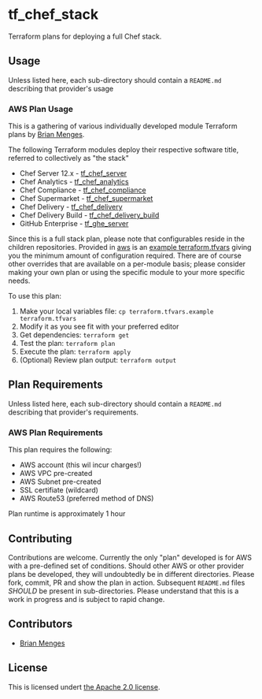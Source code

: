 # tf_chef_stack
Terraform plans for deploying a full Chef stack.


## Usage

Unless listed here, each sub-directory should contain a `README.md` describing that provider's usage


### AWS Plan Usage

This is a gathering of various individually developed module Terraform plans by [Brian Menges](https://github.com/mengesb).

The following Terraform modules deploy their respective software title, referred to collectively as "the stack"

* Chef Server 12.x    - [tf_chef_server](https://github.com/mengesb/tf_chef_server)
* Chef Analytics      - [tf_chef_analytics](https://github.com/mengesb/tf_chef_analytics)
* Chef Compliance     - [tf_chef_compliance](https://github.com/mengesb/tf_chef_compliance)
* Chef Supermarket    - [tf_chef_supermarket](https://github.com/mengesb/tf_chef_supermarket)
* Chef Delivery       - [tf_chef_delivery](https://github.com/mengesb/tf_chef_delivery)
* Chef Delivery Build - [tf_chef_delivery_build](https://github.com/mengesb/tf_chef_delivery_build)
* GitHub Enterprise   - [tf_ghe_server](https://github.com/mengesb/tf_ghe_server)

Since this is a full stack plan, please note that configurables reside in the children repositories. Provided in [aws](aws) is an [example terraform.tfvars](aws/terraform.tfvars.example)
giving you the minimum amount of configuration required. There are of course other overrides that are available on a per-module basis; please consider making your own plan or using the
specific module to your more specific needs.

To use this plan:

1. Make your local variables file: `cp terraform.tfvars.example terraform.tfvars`
2. Modify it as you see fit with your preferred editor
3. Get dependencies: `terraform get`
4. Test the plan: `terraform plan`
5. Execute the plan: `terraform apply`
6. (Optional) Review plan output: `terraform output`


## Plan Requirements

Unless listed here, each sub-directory should contain a `README.md` describing that provider's requirements.


### AWS Plan Requirements

This plan requires the following:

* AWS account (this wil incur charges!)
* AWS VPC pre-created
* AWS Subnet pre-created
* SSL certifiate (wildcard)
* AWS Route53 (preferred method of DNS)

Plan runtime is approximately 1 hour


## Contributing

Contributions are welcome. Currently the only "plan" developed is for AWS with a pre-defined set of conditions. Should other AWS or other provider plans be developed, they will undoubtedly be in different directories. Please fork, commit, PR and show the plan in action. Subsequent `README.md` files *SHOULD* be present in sub-directories. Please understand that this is a work in progress and is subject to rapid change.


## Contributors

* [Brian Menges](https://github.com/mengesb)


## License

This is licensed undert [the Apache 2.0 license](https://www.apache.org/licenses/LICENSE-2.0).

